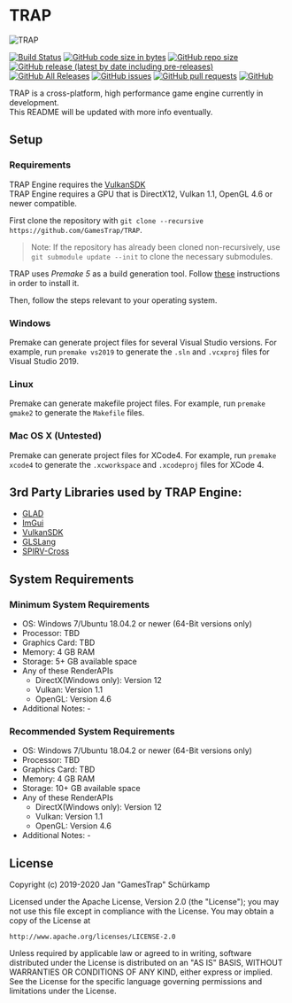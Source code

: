 # TRAP

![TRAP](Branding/TRAP.gif?raw=true "TRAP")

[![Build Status](https://travis-ci.com/GamesTrap/TRAP.svg?branch=master)](https://travis-ci.com/GamesTrap/TRAP)
[![GitHub code size in bytes](https://img.shields.io/github/languages/code-size/GamesTrap/TRAP)](https://github.com/GamesTrap/TRAP)
[![GitHub repo size](https://img.shields.io/github/repo-size/GamesTrap/TRAP)](https://github.com/GamesTrap/TRAP)
[![GitHub release (latest by date including pre-releases)](https://img.shields.io/github/v/release/GamesTrap/TRAP?include_prereleases)](https://github.com/GamesTrap/TRAP/releases)
[![GitHub All Releases](https://img.shields.io/github/downloads/GamesTrap/TRAP/total)](https://github.com/GamesTrap/TRAP/releases)
[![GitHub issues](https://img.shields.io/github/issues/GamesTrap/TRAP)](https://github.com/GamesTrap/TRAP/issues?q=is%3Aopen+is%3Aissue)
[![GitHub pull requests](https://img.shields.io/github/issues-pr/GamesTrap/TRAP)](https://github.com/GamesTrap/TRAP/pulls?q=is%3Aopen+is%3Apr)
[![GitHub](https://img.shields.io/github/license/GamesTrap/TRAP)](https://github.com/GamesTrap/TRAP/blob/master/LICENSE)


TRAP is a cross-platform, high performance game engine currently in development.  
This README will be updated with more info eventually.

## Setup

### Requirements

TRAP Engine requires the [VulkanSDK](https://vulkan.lunarg.com/sdk/home)  
TRAP Engine requires a GPU that is DirectX12, Vulkan 1.1, OpenGL 4.6 or newer compatible.

First clone the repository with `git clone --recursive https://github.com/GamesTrap/TRAP`.

> Note: If the repository has already been cloned non-recursively, use `git submodule update --init` to clone the necessary submodules.

TRAP uses _Premake 5_ as a build generation tool. Follow [these](https://premake.github.io/download.html) instructions in order to install it.

Then, follow the steps relevant to your operating system.

### Windows

Premake can generate project files for several Visual Studio versions.
For example, run `premake vs2019` to generate the `.sln` and `.vcxproj` files for Visual Studio 2019.

### Linux

Premake can generate makefile project files.
For example, run `premake gmake2` to generate the `Makefile` files.

### Mac OS X (Untested)

Premake can generate project files for XCode4.
For example, run `premake xcode4` to generate the `.xcworkspace` and `.xcodeproj` files for XCode 4.

## 3rd Party Libraries used by TRAP Engine:

- [GLAD](https://glad.dav1d.de/)
- [ImGui](https://github.com/GamesTrap/imgui)
- [VulkanSDK](https://vulkan.lunarg.com/sdk/home)
- [GLSLang](https://github.com/GamesTrap/glslang)
- [SPIRV-Cross](https://github.com/GamesTrap/SPIRV-Cross)

## System Requirements

### Minimum System Requirements

- OS: Windows 7/Ubuntu 18.04.2 or newer (64-Bit versions only)
- Processor: TBD
- Graphics Card: TBD
- Memory: 4 GB RAM
- Storage: 5+ GB available space
- Any of these RenderAPIs
  - DirectX(Windows only): Version 12
  - Vulkan: Version 1.1
  - OpenGL: Version 4.6
- Additional Notes: -

### Recommended System Requirements

- OS: Windows 7/Ubuntu 18.04.2 or newer (64-Bit versions only)
- Processor: TBD
- Graphics Card: TBD
- Memory: 4 GB RAM
- Storage: 10+ GB available space
- Any of these RenderAPIs
  - DirectX(Windows only): Version 12
  - Vulkan: Version 1.1
  - OpenGL: Version 4.6
- Additional Notes: -

## License

Copyright (c) 2019-2020 Jan "GamesTrap" Schürkamp

Licensed under the Apache License, Version 2.0 (the "License");
you may not use this file except in compliance with the License.
You may obtain a copy of the License at

    http://www.apache.org/licenses/LICENSE-2.0

Unless required by applicable law or agreed to in writing, software
distributed under the License is distributed on an "AS IS" BASIS,
WITHOUT WARRANTIES OR CONDITIONS OF ANY KIND, either express or implied.
See the License for the specific language governing permissions and
limitations under the License.